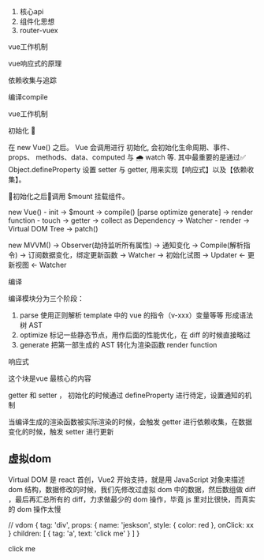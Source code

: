
1. 核心api
2. 组件化思想
3. router-vuex

vue工作机制

vue响应式的原理

依赖收集与追踪

编译compile

vue工作机制

初始化 🐣

在 new Vue() 之后。 Vue 会调用进行 初始化, 会初始化生命周期、事件、 props、 methods、data、computed 与 🌧️ watch 等. 其中最重要的是通过✅ Object.defineProperty 设置 setter 与 getter, 用来实现【响应式】以及【依赖收集】。

👕初始化之后🎣调用 $mount 挂载组件。


new Vue() - init -> $mount -> compile() [parse optimize generate] -> render function - touch -> getter -> collect as Dependency -> Watcher
                                                                                     - render -> Virtual DOM Tree -> patch()



new MVVM() -> Observer(劫持监听所有属性) -> 通知变化
           -> Compile(解析指令) -> 订阅数据变化，绑定更新函数 -> Watcher
                               -> 初始化试图 -> Updater <- 更新视图 <- Watcher

编译

编译模块分为三个阶段：

1. parse 使用正则解析 template 中的 vue 的指令（v-xxx）变量等等 形成语法树 AST
2. optimize 标记一些静态节点，用作后面的性能优化，在 diff 的时候直接略过
3. generate 把第一部生成的 AST 转化为渲染函数 render function

响应式

这个块是vue 最核心的内容

getter 和 setter ， 初始化的时候通过 defineProperty 进行待定，设置通知的机制

当编译生成的渲染函数被实际渲染的时候，会触发 getter 进行依赖收集，在数据变化的时候，触发 setter 进行更新

## 虚拟dom

Virtual DOM 是 react 首创，Vue2 开始支持，就是用 JavaScript 对象来描述 dom 结构，数据修改的时候，我们先修改过虚拟 dom 中的数据，然后数组做 diff ，最后再汇总所有的 diff，力求做最少的 dom 操作，毕竟 js 里对比很快，而真实的 dom 操作太慢


// vdom
{
 tag: 'div',
 props: {
  name: 'jeskson',
  style: { color: red },
  onClick: xx
 }
 children: [
  {
   tag: 'a',
   text: 'click me' 
  }
 ]
}

<div name="xxx" style="color: red" @click="xx">
 <a>
  click me
 </a>
</div>














